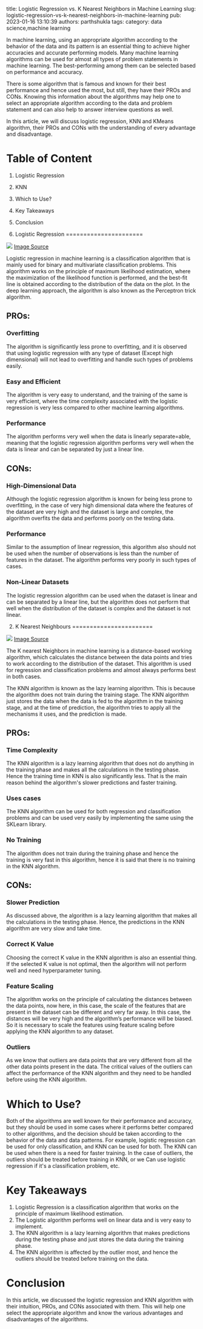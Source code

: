 title: Logistic Regression vs. K Nearest Neighbors in Machine Learning
slug: logistic-regression-vs-k-nearest-neighbors-in-machine-learning
pub: 2023-01-16 13:10:39
authors: parthshukla
tags: 
category: data science,machine learning

In machine learning, using an appropriate algorithm according to the behavior of the data and its pattern is an essential thing to achieve higher accuracies and accurate performing models. Many machine learning algorithms can be used for almost all types of problem statements in machine learning. The best-performing among them can be selected based on performance and accuracy.

There is some algorithm that is famous and known for their best performance and hence used the most, but still, they have their PROs and CONs. Knowing this information about the algorithms may help one to select an appropriate algorithm according to the data and problem statement and can also help to answer interview questions as well.

In this article, we will discuss logistic regression, KNN and KMeans algorithm, their PROs and CONs with the understanding of every advantage and disadvantage.

Table of Content
================


1. Logistic Regression
2. KNN
3. Which to Use?
4. Key Takeaways
5. Conclusion


1. Logistic Regression
======================


![](/assets/lor-300x150.jpg)
[Image Source](https://www.google.com/search?q=logistic+regression+images&rlz=1C1CHBD_enIN933IN933&sxsrf=AJOqlzVVRnVA6t429kL9Gau19aRF3LNy3w:1673317172223&source=lnms&tbm=isch&sa=X&ved=2ahUKEwj99JWd-Lv8AhVvSGwGHYLaDk8Q_AUoAXoECAEQAw#imgrc=8qAJFp0jXJo7DM "Image Source")

Logistic regression in machine learning is a classification algorithm that is mainly used for binary and multivariate classification problems. This algorithm works on the principle of maximum likelihood estimation, where the maximization of the likelihood function is performed, and the best-fit line is obtained according to the distribution of the data on the plot. In the deep learning approach, the algorithm is also known as the Perceptron trick algorithm.

PROs:
-----


### Overfitting



The algorithm is significantly less prone to overfitting, and it is observed that using logistic regression with any type of dataset (Except high dimensional) will not lead to overfitting and handle such types of problems easily.

### Easy and Efficient



The algorithm is very easy to understand, and the training of the same is very efficient, where the time complexity associated with the logistic regression is very less compared to other machine learning algorithms.

### Performance



The algorithm performs very well when the data is linearly separate=able, meaning that the logistic regression algorithm performs very well when the data is linear and can be separated by just a linear line.

CONs:
-----


### High-Dimensional Data



Although the logistic regression algorithm is known for being less prone to overfitting, in the case of very high dimensional data where the features of the dataset are very high and the dataset is large and complex, the algorithm overfits the data and performs poorly on the testing data.

### Performance



Similar to the assumption of linear regression, this algorithm also should not be used when the number of observations is less than the number of features in the dataset. The algorithm performs very poorly in such types of cases.

### Non-Linear Datasets



The logistic regression algorithm can be used when the dataset is linear and can be separated by a linear line, but the algorithm does not perform that well when the distribution of the dataset is complex and the dataset is not linear.

2. K Nearest Neighbours
=======================


![](/assets/knnr-300x221.png)
[Image Source](https://www.google.com/search?q=knn++images&tbm=isch&ved=2ahUKEwi_zoGe-Lv8AhXYArcAHaj3Ar4Q2-cCegQIABAA&oq=knn++images&gs_lcp=CgNpbWcQAzIFCAAQgAQyBggAEAcQHjoECCMQJzoHCAAQsQMQQ1CKDFiBE2DGFGgAcAB4AIAB8wGIAZsHkgEFMC40LjGYAQCgAQGqAQtnd3Mtd2l6LWltZ8ABAQ&sclient=img&ei=Ncu8Y__fO9iF3LUPqO-L8As&rlz=1C1CHBD_enIN933IN933#imgrc=esxzYUFmIjNr-M "Image Source")

The K nearest Neighbors in machine learning is a distance-based working algorithm, which calculates the distance between the data points and tries to work according to the distribution of the dataset. This algorithm is used for regression and classification problems and almost always performs best in both cases.

The KNN algorithm is known as the lazy learning algorithm. This is because the algorithm does not train during the training stage. The KNN algorithm just stores the data when the data is fed to the algorithm in the training stage, and at the time of prediction, the algorithm tries to apply all the mechanisms it uses, and the prediction is made.

PROs:
-----


### Time Complexity



The KNN algorithm is a lazy learning algorithm that does not do anything in the training phase and makes all the calculations in the testing phase. Hence the training time in KNN is also significantly less. That is the main reason behind the algorithm's slower predictions and faster training.

### Uses cases



The KNN algorithm can be used for both regression and classification problems and can be used very easily by implementing the same using the SKLearn library.

### No Training



The algorithm does not train during the training phase and hence the training is very fast in this algorithm, hence it is said that there is no training in the KNN algorithm.

CONs:
-----


### Slower Prediction



As discussed above, the algorithm is a lazy learning algorithm that makes all the calculations in the testing phase. Hence, the predictions in the KNN algorithm are very slow and take time.

### Correct K Value



Choosing the correct K value in the KNN algorithm is also an essential thing. If the selected K value is not optimal, then the algorithm will not perform well and need hyperparameter tuning.

### Feature Scaling



The algorithm works on the principle of calculating the distances between the data points, now here, in this case, the scale of the features that are present in the dataset can be different and very far away. In this case, the distances will be very high and the algorithm’s performance will be biased. So it is necessary to scale the features using feature scaling before applying the KNN algorithm to any dataset.

### Outliers



As we know that outliers are data points that are very different from all the other data points present in the data. The critical values of the outliers can affect the performance of the KNN algorithm and they need to be handled before using the KNN algorithm.

Which to Use?
=============



Both of the algorithms are well known for their performance and accuracy, but they should be used in some cases where it performs better compared to other algorithms, and the decision should be taken according to the behavior of the data and data patterns. For example, logistic regression can be used for only classification, and KNN can be used for both. The KNN can be used when there is a need for faster training. In the case of outliers, the outliers should be treated before training in KNN, or we Can use logistic regression if it's a classification problem, etc.

Key Takeaways
=============


1. Logistic Regression is a classification algorithm that works on the principle of maximum likelihood estimation.
2. The Logistic algorithm performs well on linear data and is very easy to implement.
3. The KNN algorithm is a lazy learning algorithm that makes predictions during the testing phase and just stores the data during the training phase.
4. The KNN algorithm is affected by the outlier most, and hence the outliers should be treated before training on the data.


Conclusion
==========



In this article, we discussed the logistic regression and KNN algorithm with their intuition, PROs, and CONs associated with them. This will help one select the appropriate algorithm and know the various advantages and disadvantages of the algorithms.
